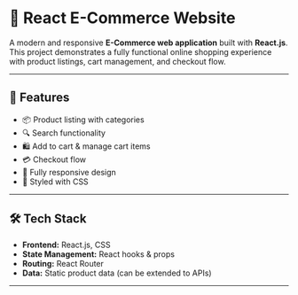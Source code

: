 # 🛒 React E-Commerce Website
A modern and responsive **E-Commerce web application** built with **React.js**.  
This project demonstrates a fully functional online shopping experience with product listings, cart management, and checkout flow.  

---
## 🚀 Features
- 📦 Product listing with categories  
- 🔍 Search functionality  
- 🛍️ Add to cart & manage cart items  
- 💳 Checkout flow  
- 📱 Fully responsive design  
- 🎨 Styled with CSS  
---

## 🛠️ Tech Stack
- **Frontend:** React.js, CSS  
- **State Management:** React hooks & props  
- **Routing:** React Router  
- **Data:** Static product data (can be extended to APIs)  

---

